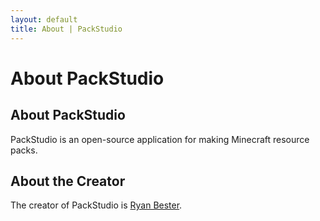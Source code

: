 ```yaml
---
layout: default
title: About | PackStudio
---
```


# About PackStudio

<section class="content-box" markdown="1">

## About PackStudio

PackStudio is an open-source application for making Minecraft resource packs.

## About the Creator

The creator of PackStudio is [Ryan Bester](https://github.com/ryanbester).

</section>